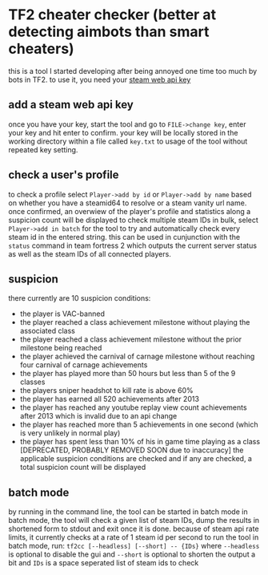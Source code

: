 # TF2 cheater checker (better at detecting aimbots than smart cheaters)

this is a tool I started developing after being annoyed one time too much by bots in TF2.
to use it, you need your [steam web api key](https://partner.steamgames.com/doc/webapi_overview/auth)

## add a steam web api key
once you have your key, start the tool and go to `FILE->change key`, enter your key and hit enter to confirm.
your key will be locally stored in the working directory within a file called `key.txt` to usage of the tool without repeated key setting.

## check a user's profile
to check a profile select `Player->add by id` or `Player->add by name` based on whether you have a steamid64 to resolve or a steam vanity url name.
once confirmed, an overwiew of the player's profile and statistics along a suspicion count will be displayed
to check multiple steam IDs in bulk, select `Player->add in batch` for the tool to try and automatically check every steam id in the entered string.
this can be used in cunjunction with the `status` command in team fortress 2 which outputs the current server status as well as the steam IDs of all connected players.

## suspicion
there currently are 10 suspicion conditions:
- the player is VAC-banned
- the player reached a class achievement milestone without playing the associated class
- the player reached a class achievement milestone without the prior milestone being reached
- the player achieved the carnival of carnage milestone without reaching four carnival of carnage achievements
- the player has played more than 50 hours but less than 5 of the 9 classes
- the players sniper headshot to kill rate is above 60%
- the player has earned all 520 achievements after 2013
- the player has reached any youtube replay view count achievements after 2013 which is invalid due to an api change
- the player has reached more than 5 achievements in one second (which is very unlikely in normal play)
- the player has spent less than 10% of his in game time playing as a class [DEPRECATED, PROBABLY REMOVED SOON due to inaccuracy]
the applicable suspicion conditions are checked and if any are checked, a total suspicion count will be displayed

## batch mode
by running in the command line, the tool can be started in batch mode
in batch mode, the tool will check a given list of steam IDs, dump the results in shortened form to stdout and exit once it is done.
because of steam api rate limits, it currently checks at a rate of 1 steam id per second
to run the tool in batch mode, run:
`tf2cc [--headless] [--short] -- {IDs}`
where `--headless` is optional to disable the gui
and `--short` is optional to shorten the output a bit
and `IDs` is a space seperated list of steam ids to check
